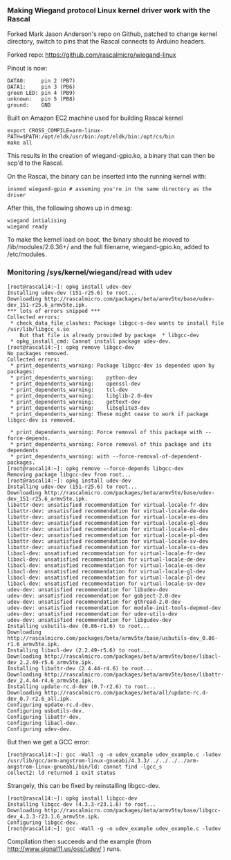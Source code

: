 ### Making Wiegand protocol Linux kernel driver work with the Rascal ###

Forked Mark Jason Anderson's repo on Github, patched to change kernel directory, switch to pins that the Rascal connects to Arduino headers.

Forked repo: https://github.com/rascalmicro/wiegand-linux

Pinout is now:

    DATA0:     pin 2 (PB7)
    DATA1:     pin 3 (PB6)
    green LED: pin 4 (PB9)
    unknown:   pin 5 (PB8)
    ground:    GND

Built on Amazon EC2 machine used for building Rascal kernel

    export CROSS_COMPILE=arm-linux-
    PATH=$PATH:/opt/eldk/usr/bin:/opt/eldk/bin:/opt/cs/bin
    make all

This results in the creation of wiegand-gpio.ko, a binary that can then be scp'd to the Rascal.

On the Rascal, the binary can be inserted into the running kernel with:

    insmod wiegand-gpio # assuming you're in the same directory as the driver

After this, the following shows up in dmesg:

    wiegand intialising
    wiegand ready

To make the kernel load on boot, the binary should be moved to /lib/modules/2.6.36\+/ and the full filename, wiegand-gpio.ko, added to /etc/modules.

### Monitoring /sys/kernel/wiegand/read with udev ###

    [root@rascal14:~]: opkg install udev-dev
    Installing udev-dev (151-r25.6) to root...
    Downloading http://rascalmicro.com/packages/beta/armv5te/base/udev-dev_151-r25.6_armv5te.ipk.
    *** lots of errors snipped ***
    Collected errors:
     * check_data_file_clashes: Package libgcc-s-dev wants to install file /usr/lib/libgcc_s.so
        But that file is already provided by package  * libgcc-dev
     * opkg_install_cmd: Cannot install package udev-dev.
    [root@rascal14:~]: opkg remove libgcc-dev
    No packages removed.
    Collected errors:
     * print_dependents_warning: Package libgcc-dev is depended upon by packages:
     * print_dependents_warning: 	python-dev
     * print_dependents_warning: 	openssl-dev
     * print_dependents_warning: 	tcl-dev
     * print_dependents_warning: 	libglib-2.0-dev
     * print_dependents_warning: 	gettext-dev
     * print_dependents_warning: 	libsqlite3-dev
     * print_dependents_warning: These might cease to work if package libgcc-dev is removed.
    
     * print_dependents_warning: Force removal of this package with --force-depends.
     * print_dependents_warning: Force removal of this package and its dependents
     * print_dependents_warning: with --force-removal-of-dependent-packages.
    [root@rascal14:~]: opkg remove --force-depends libgcc-dev
    Removing package libgcc-dev from root...
    [root@rascal14:~]: opkg install udev-dev
    Installing udev-dev (151-r25.6) to root...
    Downloading http://rascalmicro.com/packages/beta/armv5te/base/udev-dev_151-r25.6_armv5te.ipk.
    libattr-dev: unsatisfied recommendation for virtual-locale-fr-dev
    libattr-dev: unsatisfied recommendation for virtual-locale-de-dev
    libattr-dev: unsatisfied recommendation for virtual-locale-es-dev
    libattr-dev: unsatisfied recommendation for virtual-locale-gl-dev
    libattr-dev: unsatisfied recommendation for virtual-locale-nl-dev
    libattr-dev: unsatisfied recommendation for virtual-locale-pl-dev
    libattr-dev: unsatisfied recommendation for virtual-locale-sv-dev
    libattr-dev: unsatisfied recommendation for virtual-locale-cs-dev
    libacl-dev: unsatisfied recommendation for virtual-locale-fr-dev
    libacl-dev: unsatisfied recommendation for virtual-locale-de-dev
    libacl-dev: unsatisfied recommendation for virtual-locale-es-dev
    libacl-dev: unsatisfied recommendation for virtual-locale-gl-dev
    libacl-dev: unsatisfied recommendation for virtual-locale-pl-dev
    libacl-dev: unsatisfied recommendation for virtual-locale-sv-dev
    udev-dev: unsatisfied recommendation for libudev-dev
    udev-dev: unsatisfied recommendation for gobject-2.0-dev
    udev-dev: unsatisfied recommendation for gthread-2.0-dev
    udev-dev: unsatisfied recommendation for module-init-tools-depmod-dev
    udev-dev: unsatisfied recommendation for udev-utils-dev
    udev-dev: unsatisfied recommendation for libgudev-dev
    Installing usbutils-dev (0.86-r1.6) to root...
    Downloading http://rascalmicro.com/packages/beta/armv5te/base/usbutils-dev_0.86-r1.6_armv5te.ipk.
    Installing libacl-dev (2.2.49-r5.6) to root...
    Downloading http://rascalmicro.com/packages/beta/armv5te/base/libacl-dev_2.2.49-r5.6_armv5te.ipk.
    Installing libattr-dev (2.4.44-r4.6) to root...
    Downloading http://rascalmicro.com/packages/beta/armv5te/base/libattr-dev_2.4.44-r4.6_armv5te.ipk.
    Installing update-rc.d-dev (0.7-r2.6) to root...
    Downloading http://rascalmicro.com/packages/beta/all/update-rc.d-dev_0.7-r2.6_all.ipk.
    Configuring update-rc.d-dev.
    Configuring usbutils-dev.
    Configuring libattr-dev.
    Configuring libacl-dev.
    Configuring udev-dev.

But then we get a GCC error:

    [root@rascal14:~]: gcc -Wall -g -o udev_example udev_example.c -ludev
    /usr/lib/gcc/arm-angstrom-linux-gnueabi/4.3.3/../../../../arm-angstrom-linux-gnueabi/bin/ld: cannot find -lgcc_s
    collect2: ld returned 1 exit status

Strangely, this can be fixed by reinstalling libgcc-dev.

    [root@rascal14:~]: opkg install libgcc-dev
    Installing libgcc-dev (4.3.3-r23.1.6) to root...
    Downloading http://rascalmicro.com/packages/beta/armv5te/base/libgcc-dev_4.3.3-r23.1.6_armv5te.ipk.
    Configuring libgcc-dev.
    [root@rascal14:~]: gcc -Wall -g -o udev_example udev_example.c -ludev

Compilation then succeeds and the example (from http://www.signal11.us/oss/udev/ ) runs.

